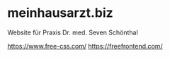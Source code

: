 # meinhausarzt.biz
Website für Praxis Dr. med. Seven Schönthal

https://www.free-css.com/
https://freefrontend.com/
